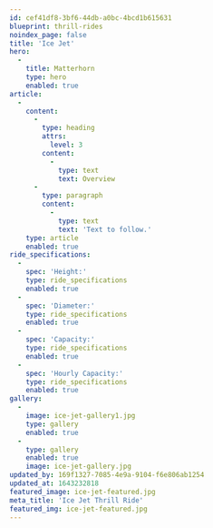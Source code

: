 ```yaml
---
id: cef41df8-3bf6-44db-a0bc-4bcd1b615631
blueprint: thrill-rides
noindex_page: false
title: 'Ice Jet'
hero:
  -
    title: Matterhorn
    type: hero
    enabled: true
article:
  -
    content:
      -
        type: heading
        attrs:
          level: 3
        content:
          -
            type: text
            text: Overview
      -
        type: paragraph
        content:
          -
            type: text
            text: 'Text to follow.'
    type: article
    enabled: true
ride_specifications:
  -
    spec: 'Height:'
    type: ride_specifications
    enabled: true
  -
    spec: 'Diameter:'
    type: ride_specifications
    enabled: true
  -
    spec: 'Capacity:'
    type: ride_specifications
    enabled: true
  -
    spec: 'Hourly Capacity:'
    type: ride_specifications
    enabled: true
gallery:
  -
    image: ice-jet-gallery1.jpg
    type: gallery
    enabled: true
  -
    type: gallery
    enabled: true
    image: ice-jet-gallery.jpg
updated_by: 169f1327-7085-4e9a-9104-f6e806ab1254
updated_at: 1643232818
featured_image: ice-jet-featured.jpg
meta_title: 'Ice Jet Thrill Ride'
featured_img: ice-jet-featured.jpg
---
```

